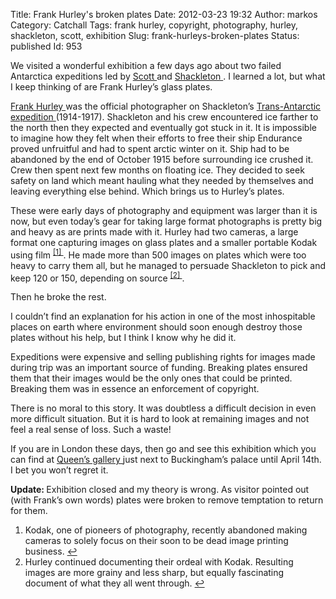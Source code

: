 Title: Frank Hurley's broken plates
Date: 2012-03-23 19:32
Author: markos
Category: Catchall
Tags: frank hurley, copyright, photography, hurley, shackleton, scott, exhibition
Slug: frank-hurleys-broken-plates
Status: published
Id: 953

<div>
 <p>
  We visited a wonderful exhibition a few days ago about two failed Antarctica expeditions led by
  <a href="http://en.wikipedia.org/wiki/Robert_Falcon_Scott" title="Robert Scott at Wikipedia">
   Scott
  </a>
  and
  <a href="http://en.wikipedia.org/wiki/Ernest_Shackleton" title="Ernest Shackleton at Wikipedia">
   Shackleton
  </a>
  . I learned a lot, but what I keep thinking of are Frank Hurley’s glass plates.
 </p>
 <p>
  <a href="http://en.wikipedia.org/wiki/Frank_Hurley" title="Frank Hurley at Wikipedia">
   Frank Hurley
  </a>
  was the official photographer on Shackleton’s
  <a href="http://en.wikipedia.org/wiki/Imperial_Trans-Antarctic_Expedition" title="More at Wikipedia">
   Trans-Antarctic expedition
  </a>
  (1914-1917). Shackleton and his crew encountered ice farther to the north then they expected and eventually got stuck in it. It is impossible to imagine how they felt when their efforts to free their ship Endurance proved unfruitful and had to spent arctic winter on it. Ship had to be abandoned by the end of October 1915 before surrounding ice crushed it. Crew then spent next few months on floating ice. They decided to seek safety on land which meant hauling what they needed by themselves and leaving everything else behind. Which brings us to Hurley’s plates.
 </p>
 <p>
  These were early days of photography and equipment was larger than it is now, but even today’s gear for taking large format photographs is pretty big and heavy as are prints made with it. Hurley had two cameras, a large format one capturing images on glass plates and a smaller portable Kodak using film
  <sup>
   <a href="#glass-plates-note-1" id="glass-plates-1">
    [1]
   </a>
  </sup>
  . He made more than 500 images on plates which were too heavy to carry them all, but he managed to persuade Shackleton to pick and keep 120 or 150, depending on source
  <sup>
   <a href="#glass-plates-note-2" id="glass-plates-2">
    [2]
   </a>
  </sup>
  .
 </p>
 <p>
  Then he broke the rest.
 </p>
 <p>
  I couldn’t find an explanation for his action in one of the most inhospitable places on earth where environment should soon enough destroy those plates without his help, but I think I know why he did it.
 </p>
 <p>
  Expeditions were expensive and selling publishing rights for images made during trip was an important source of funding. Breaking plates ensured them that their images would be the only ones that could be printed. Breaking them was in essence an enforcement of copyright.
 </p>
 <p>
  There is no moral to this story. It was doubtless a difficult decision in even more difficult situation. But it is hard to look at remaining images and not feel a real sense of loss. Such a waste!
 </p>
 <p>
  If you are in London these days, then go and see this exhibition which you can find at
  <a href="http://www.royalcollection.org.uk/">
   Queen’s gallery
  </a>
  just next to Buckingham’s palace until April 14th. I bet you won’t regret it.
 </p>
 <p>
  <strong>
   Update:
  </strong>
  Exhibition closed and my theory is wrong. As visitor pointed out (with Frank’s own words) plates were broken to remove temptation to return for them.
 </p>
 <ol>
  <li id="glass-plates-note-1">
   Kodak, one of pioneers of photography, recently abandoned making cameras to solely focus on their soon to be dead image printing business.
   <a href="#glass-plates-1">
    ↩
   </a>
  </li>
  <li id="glass-plates-note-2">
   Hurley continued documenting their ordeal with Kodak. Resulting images are more grainy and less sharp, but equally fascinating document of what they all went through.
   <a href="#glass-plates-2">
    ↩
   </a>
  </li>
 </ol>
</div>
